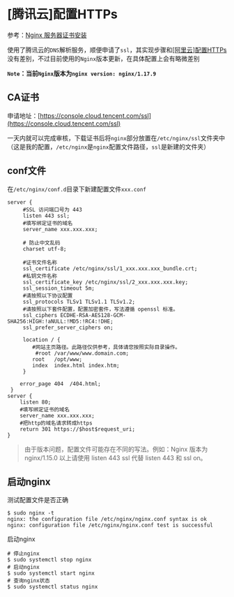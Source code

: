 
# [腾讯云]配置HTTPs

参考：[Nginx 服务器证书安装](https://cloud.tencent.com/document/product/400/35244)

使用了腾讯云的`DNS`解析服务，顺便申请了`ssl`，其实现步骤和[[阿里云]配置HTTPs](./[阿里云]配置HTTPs.md)没有差别，不过目前使用的`Nginx`版本更新，在具体配置上会有略微差别

**`Note`：当前`Nginx`版本为`nginx version: nginx/1.17.9`**

## CA证书

申请地址：[https://console.cloud.tencent.com/ssl](https://console.cloud.tencent.com/ssl)

一天内就可以完成审核，下载证书后将`nginx`部分放置在`/etc/nginx/ssl`文件夹中（这是我的配置，`/etc/nginx`是`nginx`配置文件路径，`ssl`是新建的文件夹）

## conf文件

在`/etc/nginx/conf.d`目录下新建配置文件`xxx.conf`

```
server {
     #SSL 访问端口号为 443
     listen 443 ssl; 
     #填写绑定证书的域名
     server_name xxx.xxx.xxx; 
     
     # 防止中文乱码
     charset utf-8;

     #证书文件名称
     ssl_certificate /etc/nginx/ssl/1_xxx.xxx.xxx_bundle.crt; 
     #私钥文件名称
     ssl_certificate_key /etc/nginx/ssl/2_xxx.xxx.xxx.key; 
     ssl_session_timeout 5m;
     #请按照以下协议配置
     ssl_protocols TLSv1 TLSv1.1 TLSv1.2; 
     #请按照以下套件配置，配置加密套件，写法遵循 openssl 标准。
     ssl_ciphers ECDHE-RSA-AES128-GCM-SHA256:HIGH:!aNULL:!MD5:!RC4:!DHE; 
     ssl_prefer_server_ciphers on;

     location / {
        #网站主页路径。此路径仅供参考，具体请您按照实际目录操作。
         #root /var/www/www.domain.com; 
        root   /opt/www; 
	    index  index.html index.htm;
     }

    error_page 404	/404.html;
 }
server {
	listen 80;
	#填写绑定证书的域名
	server_name xxx.xxx.xxx; 
	#把http的域名请求转成https
	return 301 https://$host$request_uri; 
}
```

>由于版本问题，配置文件可能存在不同的写法。例如：Nginx 版本为 nginx/1.15.0 以上请使用 listen 443 ssl 代替 listen 443 和 ssl on。

## 启动nginx

测试配置文件是否正确

```
$ sudo nginx -t
nginx: the configuration file /etc/nginx/nginx.conf syntax is ok
nginx: configuration file /etc/nginx/nginx.conf test is successful
```

启动nginx

```
# 停止nginx
$ sudo systemctl stop nginx
# 启动nginx
$ sudo systemctl start nginx
# 查询nginx状态
$ sudo systemctl status nginx
```